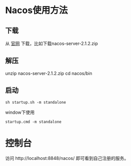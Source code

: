 # Nacos使用方法
## 下载
从 [官网](https://nacos.io/zh-cn/index.html) 下载，比如下载nacos-server-2.1.2.zip

## 解压
unzip nacos-server-2.1.2.zip
cd nacos/bin

## 启动
```shell
sh startup.sh -m standalone
```

window下使用
```shell
startup.cmd -m standalone
```

# 控制台
访问 http://localhost:8848/nacos/ 即可看到自己注册的服务。